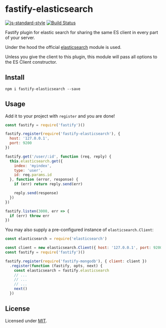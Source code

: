 # fastify-elasticsearch

[![js-standard-style](https://img.shields.io/badge/code%20style-standard-brightgreen.svg?style=flat)](http://standardjs.com/) [![Build Status](https://travis-ci.org/fastify/fastify-elasticsearch.svg?branch=master)](https://travis-ci.org/fastify/fastify-elasticsearch)

Fastify plugin for elastic search for sharing the same ES client in every part of your server.

Under the hood the official [elasticsearch](https://www.npmjs.com/package/elasticsearch) module is used.

Unless you give the client to this plugin, this module will pass all options to the ES Client constructor.

## Install

```
npm i fastify-elasticsearch --save
```

## Usage
Add it to your project with `register` and you are done!  

```js
const fastify = require('fastify')()

fastify.register(require('fastify-elasticsearch'), {
  host: '127.0.0.1',
  port: 9200
})

fastify.get('/user/:id', function (req, reply) {
  this.elasticsearch.get({
    index: 'myindex',
    type: 'user',
    id: req.params.id
  }, function (error, response) {
    if (err) return reply.send(err)

    reply.send(response)
  })
})

fastify.listen(3000, err => {
  if (err) throw err
})
```

You may also supply a pre-configured instance of `elasticsearch.Client`:

```js
const elasticsearch = require('elasticsearch')

const client = new elasticsearch.Client({ host: '127.0.0.1', port: 9200 })
const fastify = require('fastify')()

fastify.register(require('fastify-mongodb'), { client: client })
  .register(function (fastify, opts, next) {
    const elasticsearch = fastify.elasticsearch
    // ...
    // ...
    // ...
    next()
  })
```

## License

Licensed under [MIT](./LICENSE).
